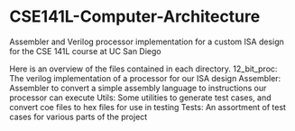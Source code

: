 # CSE141L-Computer-Architecture
Assembler and Verilog processor implementation for a custom ISA design for the CSE 141L course at UC San Diego

Here is an overview of the files contained in each directory.
12_bit_proc: The verilog implementation of a processor for our ISA design
Assembler: Assembler to convert a simple assembly language to instructions our processor can execute
Utils: Some utilities to generate test cases, and convert coe files to hex files for use in testing
Tests: An assortment of test cases for various parts of the project
